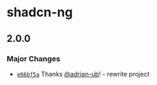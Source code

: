 # shadcn-ng

## 2.0.0

### Major Changes

- [`e66bf5a`](https://github.com/adrian-ub/shadcn-ng/commit/e66bf5a39a04850ca0e8cc322a5f93d2b26ce011) Thanks [@adrian-ub](https://github.com/adrian-ub)! - rewrite project
